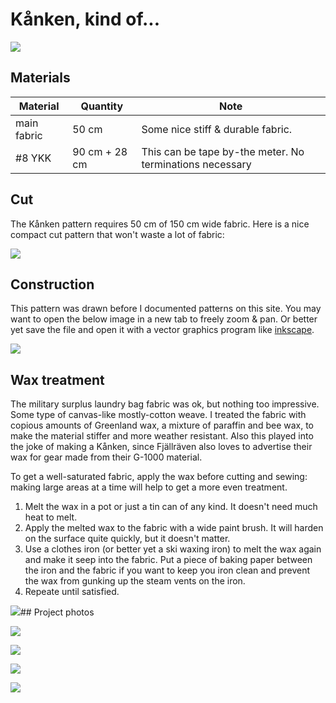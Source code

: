 
# Kånken, kind of...


![](a-little-pirate-copy-made-out-of-a-surplus-laundry-bag-v0-6k2m51iv63ua1.jpg)


## Materials

| Material | Quantity | Note |
| ---- | ---- | ---- |
| main fabric | 50 cm | Some nice stiff & durable fabric.  |
| #8 YKK | 90 cm + 28 cm | This can be tape by-the meter. No terminations necessary |

## Cut 

The Kånken pattern requires 50 cm of 150 cm wide fabric. Here is a nice compact cut pattern that won't waste a lot of fabric:

![](kanken-cut-layout.svg)

## Construction

This pattern was drawn before I documented patterns on this site. You may want to open the below image in a new tab to freely zoom & pan. Or better yet save the file and open it with a vector graphics program like [inkscape](../techiques/inkscape).

![](kanken-pattern.svg)

## Wax treatment

The military surplus laundry bag fabric was ok, but nothing too impressive. Some type of canvas-like mostly-cotton weave. I treated the fabric with copious amounts of Greenland wax, a mixture of paraffin and bee wax, to make the material stiffer and more weather resistant. Also this played into the joke of making a Kånken, since Fjällräven also loves to advertise their wax for gear made from their G-1000 material. 

To get a well-saturated fabric, apply the wax before cutting and sewing: making large areas at a time will help to get a more even treatment.

1. Melt the wax in a pot or just a tin can of any kind. It doesn't need much heat to melt.
2. Apply the melted wax to the fabric with a wide paint brush. It will harden on the surface quite quickly, but it doesn't matter. 
3. Use a clothes iron (or better yet a ski waxing iron) to melt the wax again and make it seep into the fabric. Put a piece of baking paper between the iron and the fabric if you want to keep you iron clean and prevent the wax from gunking up the steam vents on the iron.
4. Repeate until satisfied. 



![](a-little-pirate-copy-made-out-of-a-surplus-laundry-bag-v0-fbkrx2wv63ua1.jpg)## Project photos



![](a-little-pirate-copy-made-out-of-a-surplus-laundry-bag-v0-jsg4vkzw63ua1.jpg)

![](5c6d52ad29dd5a9d886570365a83bb46.jpg)


![](a-little-pirate-copy-made-out-of-a-surplus-laundry-bag-v0-gilfigvw63ua1.jpg)


![](8b53def7a46554eeda189b3b2792e094.jpg)